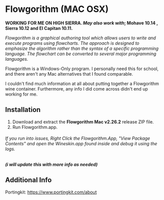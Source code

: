 # Flowgorithm (MAC OSX)

**WORKING  FOR ME ON HIGH SIERRA. *May also work with*; Mohave 10.14 , Sierra 10.12 and El Capitan 10.11.**


*Flowgorithm is a graphical authoring tool which allows users to write and execute programs using flowcharts. The approach is designed to emphasize the algorithm rather than the syntax of a specific programming language. The flowchart can be converted to several major programming languages.* 

Flowgorithm is a Windows-Only program. I personally need this for school, and there aren't any Mac alternatives that I found comparable. 

I couldn't find much information at all about putting together a Flowgorithm wine container. Furthermore, any info I did come across didn't end up working for me. 

## Installation

1. Download and extract the **Flowgorithm Mac v2.26.2** release ZIP file. 
2. Run Flowgorithm.app.

###### If you run into issues, Right Click the Flowgorithm.App, "View Package Contents" and open the Wineskin.app found inside and debug it using the logs. 

##### (i will update this with more info as needed)

## Additional Info

Portingkit: https://www.portingkit.com/about
